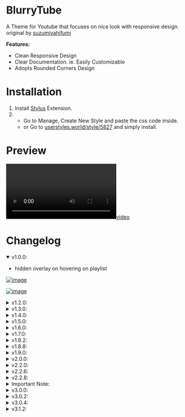 # BlurryTube

A Theme for Youtube that focuses on nice look with responsive design. original by [suzumiyahifumi](https://userstyles.world/user/suzumiyahifumi)

**Features:**

- Clean Responsive Design
- Clear Documentation. ie. Easily Customizable
- Adopts Rounded Corners Design

# [](https://github.com/MSOB7YY/blurry-tube#installation)Installation

1. Install [Stylus](https://chrome.google.com/webstore/detail/stylus/clngdbkpkpeebahjckkjfobafhncgmne?hl=en) Extension.
2. - Go to Manage, Create New Style and paste the css code inside.
    - or Go to [userstyles.world/style/5827](https://userstyles.world/style/5827/blurrytube-a-youtube-blurry-theme) and simply install.

# Preview

[![video](2022-07-25.v2.mp4)](https://user-images.githubusercontent.com/85245079/181050844-6325f33c-9e4b-4919-a692-3b5067c33cd2.mp4)

# Changelog

<details open=""><summary>v1.0.0:</summary>

- hidden overlay on hovering on playlist

[![image](https://user-images.githubusercontent.com/85245079/181034878-d4e20437-6ed3-4575-8402-c3c855a9fc71.png)](https://user-images.githubusercontent.com/85245079/181034878-d4e20437-6ed3-4575-8402-c3c855a9fc71.png)

[![image](https://user-images.githubusercontent.com/85245079/181034274-472ee6a6-98cd-46fb-950d-d937db093c2d.png)](https://user-images.githubusercontent.com/85245079/181034274-472ee6a6-98cd-46fb-950d-d937db093c2d.png)

</details><details><summary>v1.2.0:</summary>

- Applied theme to Filter Chips

[![image](https://user-images.githubusercontent.com/85245079/181033237-b99a1f1b-83dc-4770-add6-4560e7dca2f6.png)](https://user-images.githubusercontent.com/85245079/181033237-b99a1f1b-83dc-4770-add6-4560e7dca2f6.png)

- Video Player Design Changes, Blurriness indeed.
- Playlist is Responsive now.

</details>

<details><summary>v1.3.0:</summary>

- BLURRINESS behind video title

- pushed title to the right a liiil bit

- like & dislike box is now responsive, doesnt break even with playlist style applied (idk how those are related)

- Notification Menu Blurry Background with Rounded Thumbnails

</details>

<details><summary>v1.4.0:</summary>

- Blurry Duration Box on Video Thumbnail

[![image](https://user-images.githubusercontent.com/85245079/181038332-c0cbcc29-d3bc-4e32-9971-a7fc9c62324a.png)](https://user-images.githubusercontent.com/85245079/181038332-c0cbcc29-d3bc-4e32-9971-a7fc9c62324a.png)

- Rounded Box and Buttons on video hover in Main Page

[![image](https://user-images.githubusercontent.com/85245079/181037702-9cee5402-ac4d-4461-bd86-d623be71dabd.png)](https://user-images.githubusercontent.com/85245079/181037702-9cee5402-ac4d-4461-bd86-d623be71dabd.png)

</details>

<details><summary>v1.5.0:</summary>

- Blur to Dropdown Menus
- Home Screen Thumbnail bg-overlay Roundness and Scale
- Duration Box in Playlist is a bit smaller now

</details>

<details><summary>v1.6.0:</summary>

- Applied Style to Auto Generated moments Section
- Small fixes and addings

</details>

<details><summary>v1.7.0:</summary>

- End Cards now got a nice look
- Save to playlist card got the same
- next button hover too got it
- Some Scrollbar fixes
- video player got blurry bg now yeey
  
</details>

<details><summary>v1.8.2:</summary>

- Blur For Notification Shade
- Fixed (Watch-later & Add to Queue) Overlay and applied style to them
- End Screen duration box got a nicer look
- Small Fixes
  
</details>

<details><summary>v1.8.8:</summary>

- Fixed Chips Finally
  
</details>

<details><summary>v1.9.0:</summary>

- Account Menu Blurry
- Chapters Panel too
- Fixed Playlist in Recommentaions
  
</details>

<details><summary>v2.0.0:</summary>

- Lots of Fixes and Improvements on Video Container
- Checkboxes and Toasts.. more fancy
  
</details>

<details><summary>v2.2.0:</summary>

- Adjusted Text Colors and weight for better look
- Live Chat got the style now
- Fixed Home Screen Chips
- Commenting Box looks better
- "Pinned by" is aligned beside the author name
- Show more button looks batter
- some smol fixes

</details>

<details><summary>v2.2.6:</summary>

- Small Fixes to Video Player, it looks normal now lmao
- Fixed Scrollbar

</details>
<details><summary>v2.2.8:</summary>

- Some Improvements and fixes that i forgot

</details>
<details><summary>Important Note:</summary>

- By November 2022, youtube started rolling out a new layout, which made some of the BlurryTube styles look not as good as before, The New Layout itself has some unhandled and non-responsive styles which I'll try to fix in the new versions.

</details>
<details><summary>v3.0.0:</summary>

- Kind of fixed the new ambient mode
- Added Extra gradient dark layer because ambient mode looked terrible with custom wallpaper

</details>
<details><summary>v3.0.2:</summary>

- Responsive Channel Name and Subscribe button in new layout 
</details>
<details><summary>v3.0.4:</summary>

- Blur Description
- Subscribe Button Reshape
</details>
<details><summary>v3.1.2:</summary>
- Rework with the video action bar hover effect
- Fixes:
 * fullscreen video border radius is now 0
 * Video container background is now darker
 * Margin fixes to 
 1. Reply button
 2. Under the video in theatre mode
 3. Video Title and channel

</details>